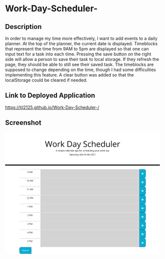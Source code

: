 # Work-Day-Scheduler-

## Description
In order to manage my time more effectively, I want to add events to a daily planner. At the top of the
planner, the current date is displayed. Timeblocks that represent the time from 9AM to 5pm are displayed so that one can input text for a task into each time. Pressing the save button on the right side will allow a person to save their task to local storage. If they refresh the page, they should be able to still see their saved task. The timeblocks are supposed to change depending on the time, though I had some difficulties implementing this feature. A clear button was added so that the localStorage could be cleared if needed.

## Link to Deployed Application
https://tjl2125.github.io/Work-Day-Scheduler-/

## Screenshot 
![Screenshot of deployed application](./Screenshot1.png) 
